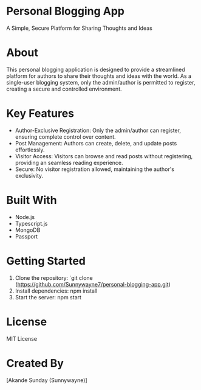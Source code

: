 # Personal Blogging App

A Simple, Secure Platform for Sharing Thoughts and Ideas

# About

This personal blogging application is designed to provide a streamlined platform for authors to share their thoughts and ideas with the world. As a single-user blogging system, only the admin/author is permitted to register, creating a secure and controlled environment.

# Key Features

- Author-Exclusive Registration: Only the admin/author can register, ensuring complete control over content.
- Post Management: Authors can create, delete, and update posts effortlessly.
- Visitor Access: Visitors can browse and read posts without registering, providing an seamless reading experience.
- Secure: No visitor registration allowed, maintaining the author's exclusivity.

# Built With

- Node.js
- Typescript.js
- MongoDB
- Passport

# Getting Started

1. Clone the repository: `git clone (https://github.com/Sunnywayne7/personal-blogging-app.git)
2. Install dependencies: npm install
3. Start the server: npm start

# License

MIT License

# Created By

[Akande Sunday (Sunnywayne)]
